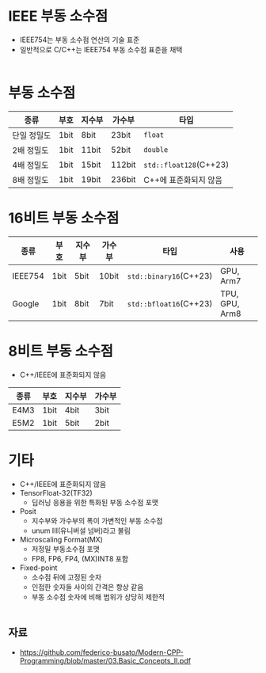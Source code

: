 # IEEE 부동 소수점
- IEEE754는 부동 소수점 연산의 기술 표준
- 일반적으로 C/C++는 IEEE754 부동 소수점 표준을 채택
<br></br>
# 부동 소수점
|종류|부호|지수부|가수부|타입|
|---|---|---|---|---|
|단일 정밀도|1bit|8bit|23bit|`float`|
|2배 정밀도|1bit|11bit|52bit|`double`|
|4배 정밀도|1bit|15bit|112bit|`std::float128`(C++23)|
|8배 정밀도|1bit|19bit|236bit|C++에 표준화되지 않음|
# 16비트 부동 소수점
|종류|부호|지수부|가수부|타입|사용|
|---|---|---|---|---|---|
|IEEE754|1bit|5bit|10bit|`std::binary16`(C++23)|GPU, Arm7|
|Google|1bit|8bit|7bit|`std::bfloat16`(C++23)|TPU, GPU, Arm8|
# 8비트 부동 소수점
- C++/IEEE에 표준화되지 않음

|종류|부호|지수부|가수부|
|---|---|---|---|
|E4M3|1bit|4bit|3bit|
|E5M2|1bit|5bit|2bit|
# 기타
- C++/IEEE에 표준화되지 않음
- TensorFloat-32(TF32)
    - 딥러닝 응용을 위한 특화된 부동 소수점 포맷
- Posit
    - 지수부와 가수부의 폭이 가변적인 부동 소수점
    - unum III(유니버설 넘버)라고 불림
- Microscaling Format(MX)
    - 저정밀 부동소수점 포맷
    -  FP8, FP6, FP4, (MX)INT8 포함
- Fixed-point
    - 소수점 뒤에 고정된 숫자
    - 인접한 숫자들 사이의 간격은 항상 같음
    - 부동 소수점 숫자에 비해 범위가 상당히 제한적
<br></br>
## 자료
- https://github.com/federico-busato/Modern-CPP-Programming/blob/master/03.Basic_Concepts_II.pdf

